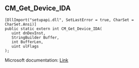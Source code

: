 ## CM_Get_Device_IDA

```
[DllImport("setupapi.dll", SetLastError = true, CharSet = CharSet.Ansi)]
public static extern int CM_Get_Device_IDA(
   uint dnDevInst,
   StringBuilder Buffer,
   int BufferLen,
   uint ulFlags
);
```

Microsoft documentation: [Link](https://docs.microsoft.com/en-us/windows/win32/api/cfgmgr32/nf-cfgmgr32-cm_get_device_ida)
